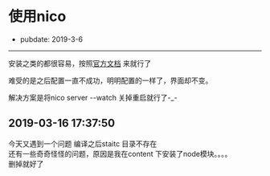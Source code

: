 # 使用nico

- pubdate: 2019-3-6
------

安装之类的都很容易，按照[官方文档](http://lab.lepture.com/nico/) 来就行了

难受的是之后配置一直不成功，明明配置的一样了，界面却不变。

解决方案是将nico server --watch 关掉重启就行了-_-

## 2019-03-16 17:37:50
今天又遇到一个问题 编译之后staitc 目录不存在  
还有一些奇奇怪怪的问题，原因是我在content 下安装了node模块。。。。  
删掉就好了  